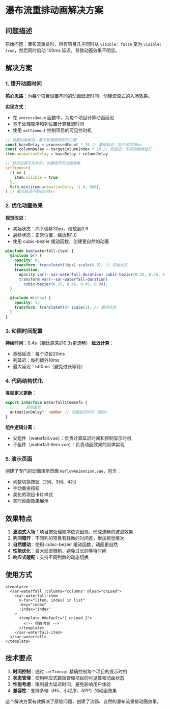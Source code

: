 # 瀑布流重排动画解决方案

## 问题描述

原始问题：瀑布流重排时，所有项目几乎同时从 `visible: false` 变为 `visible: true`，然后同时启动 100ms 延迟，导致动画效果不明显。

## 解决方案

### 1. 错开动画时间

**核心思路**：为每个项目设置不同的动画延迟时间，创建波浪式的入场效果。

**实现方式**：

- 在 `processQueue` 函数中，为每个项目计算动画延迟
- 基于处理顺序和列位置计算延迟时间
- 使用 `setTimeout` 控制项目的可见性时机

```typescript
// 设置动画延迟，基于处理顺序和列位置
const baseDelay = processedCount * 20 // 基础延迟：每个项目20ms
const columnDelay = targetColumnIndex * 10 // 列延迟：不同列稍微错开
item.animationDelay = baseDelay + columnDelay

// 延迟设置可见状态，创建错开的动画效果
setTimeout(
  () => {
    item.visible = true
  },
  Math.min(item.animationDelay || 0, 500),
) // 最大延迟不超过500ms
```

### 2. 优化动画效果

**视觉改进**：

- 初始状态：向下偏移30px，缩放到0.9
- 最终状态：正常位置，缩放到1.0
- 使用 cubic-bezier 缓动函数，创建更自然的动画

```scss
@include bem(waterfall-item) {
  @include b() {
    opacity: 0;
    transform: translateY(30px) scale(0.9); // 初始状态
    transition:
      opacity var(--sar-waterfall-duration) cubic-bezier(0.25, 0.46, 0.45, 0.94),
      transform var(--sar-waterfall-duration)
        cubic-bezier(0.25, 0.46, 0.45, 0.94);
  }

  @include m(show) {
    opacity: 1;
    transform: translateY(0) scale(1); // 最终状态
  }
}
```

### 3. 动画时间配置

**持续时间**：0.4s（相比原来的0.3s更流畅）
**延迟计算**：

- 基础延迟：每个项目20ms
- 列延迟：每列额外10ms
- 最大延迟：500ms（避免过长等待）

### 4. 代码结构优化

**类型定义更新**：

```typescript
export interface WaterfallItemInfo {
  // ... 其他属性
  animationDelay?: number // 动画延迟时间（毫秒）
}
```

**组件逻辑分离**：

- 父组件（waterfall.vue）：负责计算延迟时间和控制显示时机
- 子组件（waterfall-item.vue）：负责动画效果的具体实现

### 5. 演示页面

创建了专门的动画演示页面 `ReflowAnimation.vue`，包含：

- 列数切换按钮（2列、3列、4列）
- 手动重排按钮
- 美化的项目卡片样式
- 实时动画效果展示

## 效果特点

1. **波浪式入场**：项目按处理顺序依次出现，形成流畅的波浪效果
2. **列间错开**：不同列的项目有轻微的时间差，增加视觉层次
3. **自然缓动**：使用 cubic-bezier 缓动函数，动画更自然
4. **性能优化**：最大延迟限制，避免过长的等待时间
5. **响应式适配**：支持不同列数的动态切换

## 使用方式

```vue
<template>
  <sar-waterfall :columns="columns" @load="onLoad">
    <sar-waterfall-item
      v-for="(item, index) in list"
      :key="index"
      :index="index"
    >
      <template #default="{ onLoad }">
        <!-- 项目内容 -->
      </template>
    </sar-waterfall-item>
  </sar-waterfall>
</template>
```

## 技术要点

1. **时间控制**：通过 `setTimeout` 精确控制每个项目的显示时机
2. **状态管理**：使用响应式数据管理项目的可见性和动画状态
3. **性能考虑**：限制最大延迟时间，避免影响用户体验
4. **兼容性**：支持多端（H5、小程序、APP）的动画效果

这个解决方案有效解决了原始问题，创建了流畅、自然的瀑布流重排动画效果。
